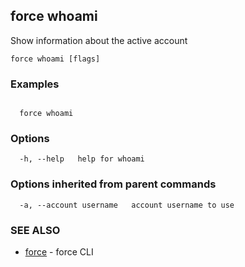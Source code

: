 ## force whoami

Show information about the active account

```
force whoami [flags]
```

### Examples

```

  force whoami

```

### Options

```
  -h, --help   help for whoami
```

### Options inherited from parent commands

```
  -a, --account username   account username to use
```

### SEE ALSO

* [force](force.md)	 - force CLI


